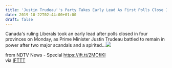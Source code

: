 ```yaml
---
title: 'Justin Trudeau''s Party Takes Early Lead As First Polls Close In Canada'
date: 2019-10-22T02:44:00+01:00
draft: false
---
```


Canada's ruling Liberals took an early lead after polls closed in four provinces on Monday, as Prime Minister Justin Trudeau battled to remain in power after two major scandals and a spirited...![](http://feeds.feedburner.com/~r/NDTV-LatestNews/~4/wbrV4KX-qHE)  
  
from NDTV News - Special https://ift.tt/2MCfiKI  
via [IFTTT](https://ifttt.com/?ref=da&site=blogger)